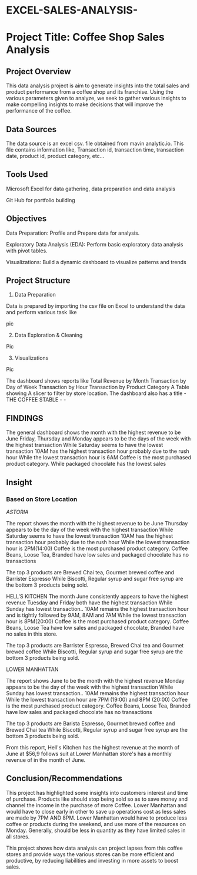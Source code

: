 # EXCEL-SALES-ANALYSIS-

 # Project Title: Coffee Shop Sales Analysis


## Project Overview
This data analysis project is aim to generate insights into the total sales and product performance from a coffee shop and its franchise. Using the various parameters given to analyze, we seek to gather various insights to make compelling insights to make decisions that will improve the performance of the coffee.

## Data Sources
The data source is an excel csv. file obtained from mavin analytic.io. This file contains information like, Transaction id, transaction time, transaction date, product id, product category, etc... 

## Tools Used
Microsoft Excel for data gathering, data preparation and data analysis

Git Hub for portfolio building

## Objectives

Data Preparation: Profile and Prepare data for analysis.

Exploratory Data Analysis (EDA): Perform basic exploratory data analysis with pivot tables.

Visualizations: Build a dynamic dashboard to visualize patterns and trends

## Project Structure

1. Data Preparation

Data is prepared by importing the csv file on Excel to understand the data and perform various task like

pic



2. Data Exploration & Cleaning

Pic

3. Visualizations

Pic

The dashboard shows reports like 
Total Revenue by Month
Transaction by Day of Week 
Transaction by Hour
Transaction by Product Category 
A Table showing 
A slicer to filter by store location. 
The dashboard also has a title -THE COFFEE STABLE - - 

## FINDINGS
The general dashboard shows the month with the highest revenue to be June 
Friday, Thursday and Monday appears to be the days of the week with the highest transaction 
While Saturday seems to have the lowest transaction 
10AM has the highest transaction hour probably due to the rush hour
While the lowest transaction hour is 6AM
Coffee is the most purchased product category. While packaged chocolate has the lowest sales 
## Insight

###  Based on Store Location 
*ASTORIA*

The report shows the month with the highest revenue to be June 
Thursday appears to be the day of the week with the highest transaction 
While Saturday seems to have the lowest transaction 
10AM has the highest transaction hour probably due to the rush hour
While the lowest transaction hour is 2PM(14:00)
Coffee is the most purchased product category. 
Coffee Beans, Loose Tea, Branded have low sales 
and packaged chocolate has no transactions

The top 3 products are Brewed Chai tea, Gourmet brewed coffee and Barrister Espresso 
While Biscotti, Regular syrup and sugar free syrup are the bottom 3 products being sold. 


HELL'S KITCHEN 
The month June consistently appears to have the highest revenue 
Tuesday and Friday both have the highest transaction 
While Sunday has lowest transaction.. 
10AM remains the highest transaction hour and is tightly followed by 9AM, 8AM and 7AM
While the lowest transaction hour is 8PM(20:00)
Coffee is the most purchased product category. 
Coffee Beans, Loose Tea  have low sales 
and packaged chocolate, Branded have no sales in this store. 

The top 3 products are Barrister Espresso, Brewed Chai tea and Gourmet brewed coffee
While Biscotti, Regular syrup and sugar free syrup are the bottom 3 products being sold.

LOWER MANHATTAN 

The report shows June to be  the month with the highest revenue 
Monday appears to be the day of the week with the highest transaction 
While Sunday has lowest transaction.. 
10AM remains the highest transaction hour
While the lowest transaction hour  are 7PM (19:00) and 8PM (20:00)
Coffee is the most purchased product category. 
Coffee Beans, Loose Tea, Branded have low sales 
and packaged chocolate has no transactions

The top 3 products are Barista Espresso, Gourmet brewed coffee and Brewed Chai tea
While Biscotti, Regular syrup and sugar free syrup are the bottom 3 products being sold. 

From this report, Hell's Kitchen has the highest revenue at the month of June at $56,9
follows suit at
Lower Manhattan store's has a monthly revenue of in the month of June. 


## Conclusion/Recommendations 

This project has highlighted some insights into customers interest and time of purchase. Products like should stop being sold so as to save money and channel the income in the purchase of more Coffee. 
Lower Manhattan and would have to close early in other to save up operations cost as less sales are made by 7PM AND 8PM. Lower Manhattan would have to produce less coffee or products during the weekend, and use more of the resources on Monday.
Generally, should be less in quantity as they have limited sales in all stores. 

This project shows how data analysis can project lapses from this coffee stores and provide ways the various stores can be more efficient and productive, by reducing liabilities and investing in more assets to boost sales. 
 


